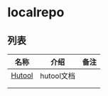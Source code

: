 # localrepo

## 列表

| 名称                                    | 介绍       | 备注 |
| --------------------------------------- | ---------- | ---- |
| [Hutool](https://www.hutool.cn/docs/#/) | hutool文档 |      |
|                                         |            |      |
|                                         |            |      |



